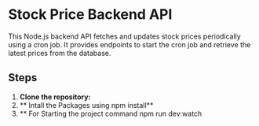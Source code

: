 # Stock Price Backend API

This Node.js backend API fetches and updates stock prices periodically using a cron job. It provides endpoints to start the cron job and retrieve the latest prices from the database.

## Steps

1. **Clone the repository:**
2. ** Intall the Packages using npm install**
3. ** For Starting the project command npm run dev:watch
